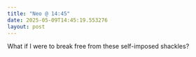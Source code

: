 ```yaml
---
title: "Neo @ 14:45"
date: 2025-05-09T14:45:19.553276
layout: post
---
```


What if I were to break free from these self-imposed shackles?